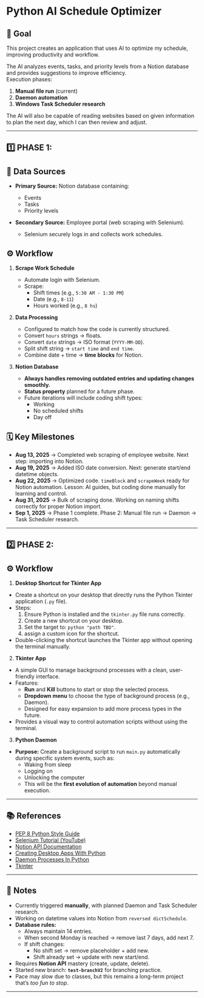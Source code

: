 # Python AI Schedule Optimizer

## 📌 Goal
This project creates an application that uses AI to optimize my schedule, improving productivity and workflow.

The AI analyzes events, tasks, and priority levels from a Notion database and provides suggestions to improve efficiency.  
Execution phases:  
1. **Manual file run** (current)  
2. **Daemon automation**  
3. **Windows Task Scheduler research**  

The AI will also be capable of reading websites based on given information to plan the next day, which I can then review and adjust.

---

## 1️⃣ PHASE 1:


## 📂 Data Sources
- **Primary Source:** Notion database containing:  
  - Events  
  - Tasks  
  - Priority levels  

- **Secondary Source:** Employee portal (web scraping with Selenium).  
  - Selenium securely logs in and collects work schedules.

## ⚙️ Workflow
1. **Scrape Work Schedule**  
   - Automate login with Selenium.  
   - Scrape:  
     - Shift times (e.g., `5:30 AM - 1:30 PM`)  
     - Date (e.g., `8-11`)  
     - Hours worked (e.g., `8 hs`)  

2. **Data Processing**  
   - Configured to match how the code is currently structured.  
   - Convert `hours` strings → floats.  
   - Convert `date` strings → ISO format (`YYYY-MM-DD`).  
   - Split shift string → `start time` and `end time`.  
   - Combine date + time → **time blocks** for Notion.  

3. **Notion Database**  
   - **Always handles removing outdated entries and updating changes smoothly.**  
   - **Status property** planned for a future phase.  
   - Future iterations will include coding shift types:  
     - Working  
     - No scheduled shifts  
     - Day off


## 🗓 Key Milestones
- **Aug 13, 2025** → Completed web scraping of employee website. Next step: importing into Notion.  
- **Aug 19, 2025** → Added ISO date conversion. Next: generate start/end datetime objects.  
- **Aug 22, 2025** → Optimized code. `timeBlock` and `scrapeWeek` ready for Notion automation. Lesson: AI guides, but coding done manually for learning and control.  
- **Aug 31, 2025** → Bulk of scraping done. Working on naming shifts correctly for proper Notion import.  
- **Sep 1, 2025** → Phase 1 complete. Phase 2: Manual file run → Daemon → Task Scheduler research.  

---

## 2️⃣ PHASE 2:


## ⚙️ Workflow
1. **Desktop Shortcut for Tkinter App**
- Create a shortcut on your desktop that directly runs the Python Tkinter application (`.py` file).
- Steps:
  1. Ensure Python is installed and the `tkinter.py` file runs correctly.
  2. Create a new shortcut on your desktop.
  3. Set the target to: `python "path TBD"`.
  4. assign a custom icon for the shortcut.
- Double-clicking the shortcut launches the Tkinter app without opening the terminal manually.

2. **Tkinter App**
- A simple GUI to manage background processes with a clean, user-friendly interface.
- Features:
  - **Run** and **Kill** buttons to start or stop the selected process.
  - **Dropdown menu** to choose the type of background process (e.g., Daemon).
  - Designed for easy expansion to add more process types in the future.
- Provides a visual way to control automation scripts without using the terminal.

3. **Python Daemon**  

- **Purpose:** Create a background script to run `main.py` automatically during specific system events, such as:  
  - Waking from sleep  
  - Logging on  
  - Unlocking the computer  
  - This will be the **first evolution of automation** beyond manual execution.  

---

## 📚 References
- [PEP 8 Python Style Guide](https://peps.python.org/pep-0008/)  
- [Selenium Tutorial (YouTube)](https://www.youtube.com/watch?v=NB8OceGZGjA)  
- [Notion API Documentation](https://developers.notion.com/docs)  
- [Creating Desktop Apps With Python](https://www.youtube.com/watch?v=PdsoDG0GKdA)  
- [Daemon Processes In Python](https://superfastpython.com/daemon-process-in-python/) 
- [Tkinter](https://docs.python.org/3/library/tkinter.html) 

---

## 📝 Notes
- Currently triggered **manually**, with planned Daemon and Task Scheduler research.  
- Working on datetime values into Notion from `reversed dictSchedule`.  
- **Database rules:**  
  - Always maintain 14 entries.  
  - When second Monday is reached → remove last 7 days, add next 7.  
  - If shift changes:  
    - No shift set → remove placeholder + add new.  
    - Shift already set → update with new start/end.  
- Requires **Notion API** mastery (create, update, delete).  
- Started new branch: **`test-branchV2`** for branching practice.  
- Pace may slow due to classes, but this remains a long-term project that’s *too fun to stop*.  

---

